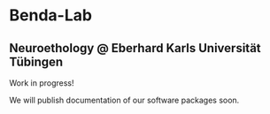# Benda-Lab

## Neuroethology @ Eberhard Karls Universit&auml;t T&uuml;bingen

Work in progress!

We will publish documentation of our software packages soon.

